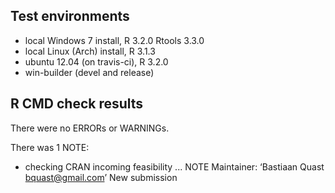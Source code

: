 ## Test environments
* local Windows 7 install, R 3.2.0 Rtools 3.3.0
* local Linux (Arch) install, R 3.1.3
* ubuntu 12.04 (on travis-ci), R 3.2.0
* win-builder (devel and release)

## R CMD check results
There were no ERRORs or WARNINGs. 

There was 1 NOTE:

* checking CRAN incoming feasibility ... NOTE
Maintainer: ‘Bastiaan Quast <bquast@gmail.com>’
New submission
